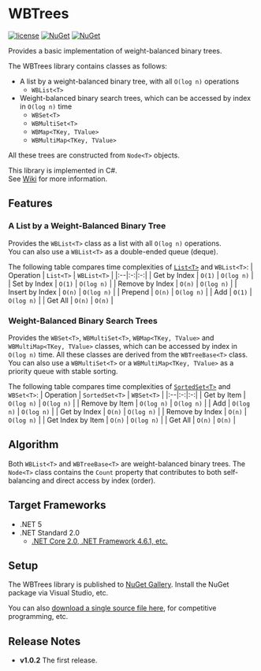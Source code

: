 # WBTrees
[![license](https://img.shields.io/github/license/sakapon/WBTrees.svg)](LICENSE)
[![NuGet](https://img.shields.io/nuget/v/WBTrees.svg)](https://www.nuget.org/packages/WBTrees/)
[![NuGet](https://img.shields.io/nuget/dt/WBTrees.svg)](https://www.nuget.org/packages/WBTrees/)

Provides a basic implementation of weight-balanced binary trees.

The WBTrees library contains classes as follows:
- A list by a weight-balanced binary tree, with all `O(log n)` operations
  - `WBList<T>`
- Weight-balanced binary search trees, which can be accessed by index in `O(log n)` time
  - `WBSet<T>`
  - `WBMultiSet<T>`
  - `WBMap<TKey, TValue>`
  - `WBMultiMap<TKey, TValue>`

All these trees are constructed from `Node<T>` objects.

This library is implemented in C#.  
See [Wiki](https://github.com/sakapon/WBTrees/wiki) for more information.

## Features
### A List by a Weight-Balanced Binary Tree
Provides the `WBList<T>` class as a list with all `O(log n)` operations.  
You can also use a `WBList<T>` as a double-ended queue (deque).

The following table compares time complexities of [`List<T>`](https://docs.microsoft.com/dotnet/api/system.collections.generic.list-1) and `WBList<T>`:
| Operation | `List<T>` | `WBList<T>` |
|:--|:-:|:-:|
| Get by Index | `O(1)` | `O(log n)` |
| Set by Index | `O(1)` | `O(log n)` |
| Remove by Index | `O(n)` | `O(log n)` |
| Insert by Index | `O(n)` | `O(log n)` |
| Prepend | `O(n)` | `O(log n)` |
| Add | `O(1)` | `O(log n)` |
| Get All | `O(n)` | `O(n)` |

### Weight-Balanced Binary Search Trees
Provides the `WBSet<T>`, `WBMultiSet<T>`, `WBMap<TKey, TValue>` and `WBMultiMap<TKey, TValue>` classes, which can be accessed by index in `O(log n)` time. All these classes are derived from the `WBTreeBase<T>` class.  
You can also use a `WBMultiSet<T>` or a `WBMultiMap<TKey, TValue>` as a priority queue with stable sorting.

The following table compares time complexities of [`SortedSet<T>`](https://docs.microsoft.com/dotnet/api/system.collections.generic.sortedset-1) and `WBSet<T>`:
| Operation | `SortedSet<T>` | `WBSet<T>` |
|:--|:-:|:-:|
| Get by Item | `O(log n)` | `O(log n)` |
| Remove by Item | `O(log n)` | `O(log n)` |
| Add | `O(log n)` | `O(log n)` |
| Get by Index | `O(n)` | `O(log n)` |
| Remove by Index | `O(n)` | `O(log n)` |
| Get Index by Item | `O(n)` | `O(log n)` |
| Get All | `O(n)` | `O(n)` |

## Algorithm
Both `WBList<T>` and `WBTreeBase<T>` are weight-balanced binary trees.
The `Node<T>` class contains the `Count` property that contributes to both self-balancing and direct access by index (order).

## Target Frameworks
- .NET 5
- .NET Standard 2.0
  - [.NET Core 2.0, .NET Framework 4.6.1, etc.](https://docs.microsoft.com/dotnet/standard/net-standard)

## Setup
The WBTrees library is published to [NuGet Gallery](https://www.nuget.org/packages/WBTrees/).
Install the NuGet package via Visual Studio, etc.

You can also [download a single source file here](downloads), for competitive programming, etc.

## Release Notes
- **v1.0.2** The first release.
